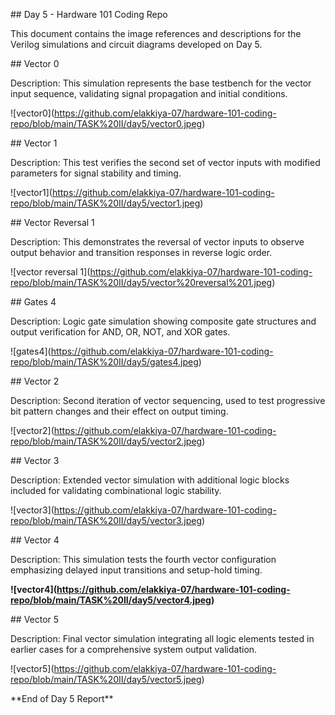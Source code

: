 \## Day 5 - Hardware 101 Coding Repo



This document contains the image references and descriptions for the Verilog simulations and circuit diagrams developed on Day 5.





\## Vector 0

Description: This simulation represents the base testbench for the vector input sequence, validating signal propagation and initial conditions.



!\[vector0](https://github.com/elakkiya-07/hardware-101-coding-repo/blob/main/TASK%20II/day5/vector0.jpeg)



\## Vector 1

Description: This test verifies the second set of vector inputs with modified parameters for signal stability and timing.



!\[vector1](https://github.com/elakkiya-07/hardware-101-coding-repo/blob/main/TASK%20II/day5/vector1.jpeg)





\## Vector Reversal 1

Description: This demonstrates the reversal of vector inputs to observe output behavior and transition responses in reverse logic order.



!\[vector reversal 1](https://github.com/elakkiya-07/hardware-101-coding-repo/blob/main/TASK%20II/day5/vector%20reversal%201.jpeg)





\## Gates 4

Description: Logic gate simulation showing composite gate structures and output verification for AND, OR, NOT, and XOR gates.



!\[gates4](https://github.com/elakkiya-07/hardware-101-coding-repo/blob/main/TASK%20II/day5/gates4.jpeg)





\## Vector 2

Description: Second iteration of vector sequencing, used to test progressive bit pattern changes and their effect on output timing.

!\[vector2](https://github.com/elakkiya-07/hardware-101-coding-repo/blob/main/TASK%20II/day5/vector2.jpeg)



\## Vector 3

Description: Extended vector simulation with additional logic blocks included for validating combinational logic stability.



!\[vector3](https://github.com/elakkiya-07/hardware-101-coding-repo/blob/main/TASK%20II/day5/vector3.jpeg)





\## Vector 4

Description: This simulation tests the fourth vector configuration emphasizing delayed input transitions and setup-hold timing.



**!\[vector4](https://github.com/elakkiya-07/hardware-101-coding-repo/blob/main/TASK%20II/day5/vector4.jpeg)**





\## Vector 5

Description: Final vector simulation integrating all logic elements tested in earlier cases for a comprehensive system output validation.

!\[vector5](https://github.com/elakkiya-07/hardware-101-coding-repo/blob/main/TASK%20II/day5/vector5.jpeg)





\*\*End of Day 5 Report\*\*


